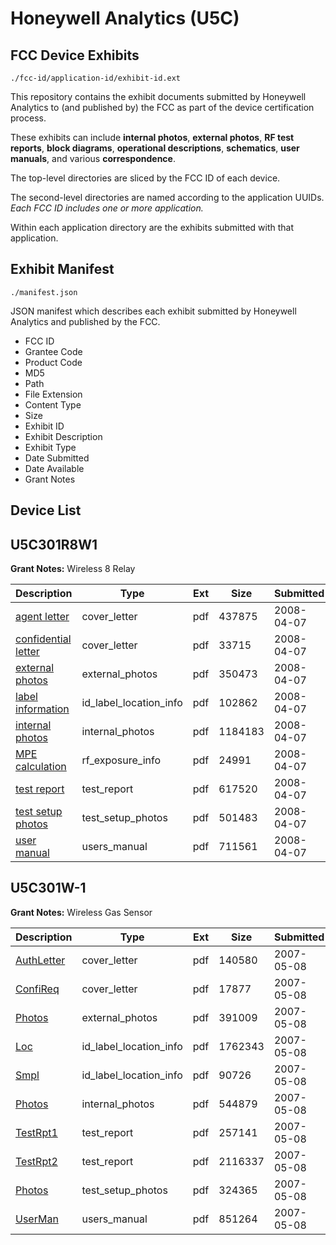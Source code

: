 # Honeywell Analytics (U5C)
## FCC Device Exhibits

```
./fcc-id/application-id/exhibit-id.ext
```

This repository contains the exhibit documents submitted by Honeywell Analytics to (and published by) the FCC as part of the device certification process.

These exhibits can include **internal photos**, **external photos**, **RF test reports**, **block diagrams**, **operational descriptions**, **schematics**, **user manuals**, and various **correspondence**.

The top-level directories are sliced by the FCC ID of each device.

The second-level directories are named according to the application UUIDs. *Each FCC ID includes one or more application.*

Within each application directory are the exhibits submitted with that application. 

## Exhibit Manifest

```
./manifest.json
```

JSON manifest which describes each exhibit submitted by Honeywell Analytics and published by the FCC.

- FCC ID
- Grantee Code
- Product Code
- MD5
- Path
- File Extension
- Content Type
- Size
- Exhibit ID
- Exhibit Description
- Exhibit Type
- Date Submitted
- Date Available
- Grant Notes

## Device List
## U5C301R8W1
**Grant Notes:** Wireless 8 Relay

| Description | Type | Ext | Size | Submitted | Available |
| ----------- | ---- | --- | ---- | --------- | --------- |
| [agent letter](U5C301R8W1/a3503727a9df2366ff3661101e29ebfb/924470.pdf) | cover_letter | pdf | 437875 | 2008-04-07 | 2008-04-08 |
| [confidential letter](U5C301R8W1/a3503727a9df2366ff3661101e29ebfb/924471.pdf) | cover_letter | pdf | 33715 | 2008-04-07 | 2008-04-08 |
| [external photos](U5C301R8W1/a3503727a9df2366ff3661101e29ebfb/924472.pdf) | external_photos | pdf | 350473 | 2008-04-07 | 2008-04-08 |
| [label information](U5C301R8W1/a3503727a9df2366ff3661101e29ebfb/924473.pdf) | id_label_location_info | pdf | 102862 | 2008-04-07 | 2008-04-08 |
| [internal photos](U5C301R8W1/a3503727a9df2366ff3661101e29ebfb/924474.pdf) | internal_photos | pdf | 1184183 | 2008-04-07 | 2008-04-08 |
| [MPE calculation](U5C301R8W1/a3503727a9df2366ff3661101e29ebfb/924477.pdf) | rf_exposure_info | pdf | 24991 | 2008-04-07 | 2008-04-08 |
| [test report](U5C301R8W1/a3503727a9df2366ff3661101e29ebfb/924479.pdf) | test_report | pdf | 617520 | 2008-04-07 | 2008-04-08 |
| [test setup photos](U5C301R8W1/a3503727a9df2366ff3661101e29ebfb/924480.pdf) | test_setup_photos | pdf | 501483 | 2008-04-07 | 2008-04-08 |
| [user manual](U5C301R8W1/a3503727a9df2366ff3661101e29ebfb/924481.pdf) | users_manual | pdf | 711561 | 2008-04-07 | 2008-04-08 |
## U5C301W-1
**Grant Notes:** Wireless Gas Sensor

| Description | Type | Ext | Size | Submitted | Available |
| ----------- | ---- | --- | ---- | --------- | --------- |
| [AuthLetter](U5C301W-1/315b64f7d5b0bb1642d7f3f8bb9b8145/789457.pdf) | cover_letter | pdf | 140580 | 2007-05-08 | 2007-05-08 |
| [ConfiReq](U5C301W-1/315b64f7d5b0bb1642d7f3f8bb9b8145/789459.pdf) | cover_letter | pdf | 17877 | 2007-05-08 | 2007-05-08 |
| [Photos](U5C301W-1/315b64f7d5b0bb1642d7f3f8bb9b8145/789460.pdf) | external_photos | pdf | 391009 | 2007-05-08 | 2007-05-08 |
| [Loc](U5C301W-1/315b64f7d5b0bb1642d7f3f8bb9b8145/789462.pdf) | id_label_location_info | pdf | 1762343 | 2007-05-08 | 2007-05-08 |
| [Smpl](U5C301W-1/315b64f7d5b0bb1642d7f3f8bb9b8145/789463.pdf) | id_label_location_info | pdf | 90726 | 2007-05-08 | 2007-05-08 |
| [Photos](U5C301W-1/315b64f7d5b0bb1642d7f3f8bb9b8145/789461.pdf) | internal_photos | pdf | 544879 | 2007-05-08 | 2007-05-08 |
| [TestRpt1](U5C301W-1/315b64f7d5b0bb1642d7f3f8bb9b8145/789467.pdf) | test_report | pdf | 257141 | 2007-05-08 | 2007-05-08 |
| [TestRpt2](U5C301W-1/315b64f7d5b0bb1642d7f3f8bb9b8145/789468.pdf) | test_report | pdf | 2116337 | 2007-05-08 | 2007-05-08 |
| [Photos](U5C301W-1/315b64f7d5b0bb1642d7f3f8bb9b8145/789469.pdf) | test_setup_photos | pdf | 324365 | 2007-05-08 | 2007-05-08 |
| [UserMan](U5C301W-1/315b64f7d5b0bb1642d7f3f8bb9b8145/789470.pdf) | users_manual | pdf | 851264 | 2007-05-08 | 2007-05-08 |
